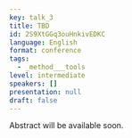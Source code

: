 ```yaml
---
key: talk_3
title: TBD
id: 2S9XtGGq3ouHnkivEDKC
language: English
format: conference
tags:
  - _method___tools
level: intermediate
speakers: []
presentation: null
draft: false
---
```

Abstract will be available soon.
